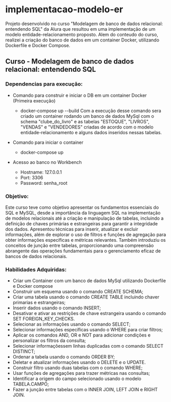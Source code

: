 # implementacao-modelo-er
Projeto desenvolvido no curso "Modelagem de banco de dados relacional: entendendo SQL" da Alura que resultou em uma implementação de um modelo entidade-relacionamento proposto. Alem do conteudo do curso, realizei a criação do banco de dados em um container Docker, utilizando Dockerfile e Docker Compose.

## Curso - Modelagem de banco de dados relacional: entendendo SQL
### Dependencias para  execução:
- Comando para construir e iniciar o DB em um container Docker (Primeira execução)
    - docker-compose up --build
    Com a execução desse comando sera criado um container rodando um banco de dados MySql com o schema "clube_do_livro" e as tabelas "ESTOQUE", "LIVROS", "VENDAS" e "VENDEDORES" criadas de acordo com o modelo entidade-relacionamento e alguns dados inseridos nessas tabelas.

- Comando para iniciar o container
    - docker-compose up

- Acesso ao banco no Workbench
    - Hostname: 127.0.0.1
    - Port: 3306
    - Password: senha_root

### Objetivo:
Este curso teve como objetivo apresentar os fundamentos essenciais do SQL e MySQL, desde a importância da linguagem SQL na implementação de modelos relacionais até a criação e manipulação de tabelas, incluindo a definição de chaves primárias e estrangeiras para garantir a integridade dos dados. Apresentou técnicas para inserir, atualizar e excluir informações, além de explorar o uso de filtros e funções de agregação para obter informações específicas e métricas relevantes. Também introduziu os conceitos de junção entre tabelas, proporcionando uma compreensão abrangente das operações fundamentais para o gerenciamento eficaz de bancos de dados relacionais.

### Habilidades Adquiridas:
- Criar um Container com um banco de dados MySql utilizando Dockerfile e Docker compose
- Construir um esquema usando o comando CREATE SCHEMA;
- Criar uma tabela usando o comando CREATE TABLE incluindo chaver primarias e estrangeiras;
- Inserir dados usando o comando INSERT;
- Desativar e ativar as restrições de chave estrangeira usando o comando SET FOREIGN_KEY_CHECKS.
- Selecionar as informações usando o comando SELECT;
- Selecionar informações específicas usando o WHERE para criar filtros;
- Aplicar os comandos AND, OR e NOT para adicionar condições e personalizar os filtros da consulta;
- Selecionar informaçõessem linhas duplicadas com o comando SELECT DISTINCT;
- Ordenar a tabela usando o comando ORDER BY;
- Deletar e atualizar informações usando o DELETE e o UPDATE.
- Construir filtro usando duas tabelas com o comando WHERE;
- Usar funções de agregações para trazer métricas nas consultas;
- Identificar a origem do campo selecionado usando o modelo TABELA.CAMPO;
- Fazer a junção entre tabelas com o INNER JOIN, LEFT JOIN e RIGHT JOIN.
